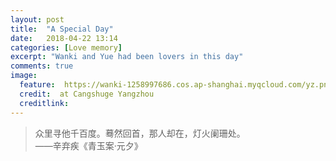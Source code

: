 ```yaml
---
layout: post
title:  "A Special Day"
date:   2018-04-22 13:14
categories: [Love memory]
excerpt: "Wanki and Yue had been lovers in this day"
comments: true
image:
  feature: 	https://wanki-1258997686.cos.ap-shanghai.myqcloud.com/yz.png
  credit:  at Cangshuge Yangzhou 
  creditlink: 
---
```


> 众里寻他千百度。蓦然回首，那人却在，灯火阑珊处。<br/>——辛弃疾《青玉案·元夕》